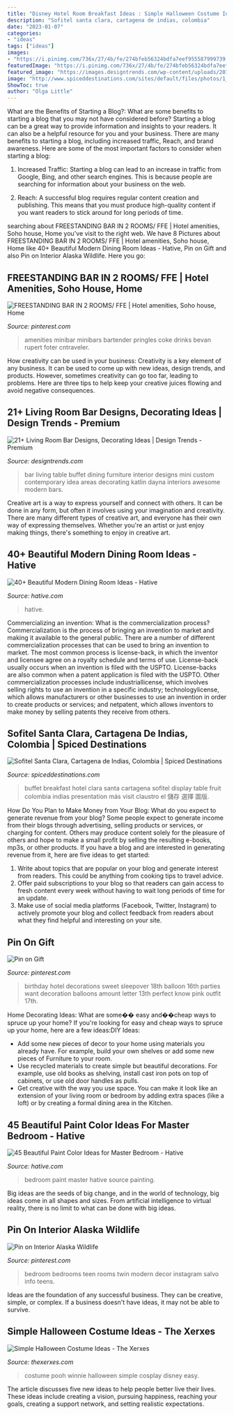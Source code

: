 ```yaml
---
title: "Disney Hotel Room Breakfast Ideas : Simple Halloween Costume Ideas"
description: "Sofitel santa clara, cartagena de indias, colombia"
date: "2023-01-07"
categories:
- "ideas"
tags: ["ideas"]
images:
- "https://i.pinimg.com/736x/27/4b/fe/274bfeb56324bdfa7eef955587999739.jpg"
featuredImage: "https://i.pinimg.com/736x/27/4b/fe/274bfeb56324bdfa7eef955587999739.jpg"
featured_image: "https://images.designtrends.com/wp-content/uploads/2016/01/12085302/Living-Room-Bar-Table-Idea.jpg"
image: "http://www.spiceddestinations.com/sites/default/files/photos/1_1236_el_claustro.jpg"
ShowToc: true
author: "Olga Little"
---
```



What are the Benefits of Starting a Blog?: What are some benefits to starting a blog that you may not have considered before?
Starting a blog can be a great way to provide information and insights to your readers. It can also be a helpful resource for you and your business. There are many benefits to starting a blog, including increased traffic, Reach, and brand awareness. Here are some of the most important factors to consider when starting a blog: 
1. Increased Traffic: Starting a blog can lead to an increase in traffic from Google, Bing, and other search engines. This is because people are searching for information about your business on the web. 

2. Reach: A successful blog requires regular content creation and publishing. This means that you must produce high-quality content if you want readers to stick around for long periods of time.

	

		
searching about FREESTANDING BAR IN 2 ROOMS/ FFE | Hotel amenities, Soho house, Home you've visit to the right web. We have 8 Pictures about FREESTANDING BAR IN 2 ROOMS/ FFE | Hotel amenities, Soho house, Home like 40+ Beautiful Modern Dining Room Ideas - Hative, Pin on Gift and also Pin on Interior Alaska Wildlife. Here you go:
		
    
## FREESTANDING BAR IN 2 ROOMS/ FFE | Hotel Amenities, Soho House, Home

<img loading=lazy src="https://i.pinimg.com/736x/27/4b/fe/274bfeb56324bdfa7eef955587999739.jpg" onerror="this.onerror=null;this.src='https://tse3.mm.bing.net/th?id=OIP.4XK2VeiSSSdhYHFwEMC6zQHaKC&amp;pid=15.1';" alt="FREESTANDING BAR IN 2 ROOMS/ FFE | Hotel amenities, Soho house, Home">

_Source: pinterest.com_

>amenities minibar minibars bartender pringles coke drinks bevan rupert foter cntraveler. 

	

How creativity can be used in your business:
Creativity is a key element of any business. It can be used to come up with new ideas, design trends, and products. However, sometimes creativity can go too far, leading to problems. Here are three tips to help keep your creative juices flowing and avoid negative consequences.

    
## 21+ Living Room Bar Designs, Decorating Ideas | Design Trends - Premium

<img loading=lazy src="https://images.designtrends.com/wp-content/uploads/2016/01/12085302/Living-Room-Bar-Table-Idea.jpg" onerror="this.onerror=null;this.src='https://tse2.mm.bing.net/th?id=OIP.oGRgSEN_tI9kpx6XAv8vSAHaFN&amp;pid=15.1';" alt="21+ Living Room Bar Designs, Decorating Ideas | Design Trends - Premium">

_Source: designtrends.com_

>bar living table buffet dining furniture interior designs mini custom contemporary idea areas decorating katlin dayna interiors awesome modern bars. 

	

Creative art is a way to express yourself and connect with others. It can be done in any form, but often it involves using your imagination and creativity. There are many different types of creative art, and everyone has their own way of expressing themselves. Whether you're an artist or just enjoy making things, there's something to enjoy in creative art.

    
## 40+ Beautiful Modern Dining Room Ideas - Hative

<img loading=lazy src="http://hative.com/wp-content/uploads/2013/10/modern-dining-rooms/modern-dining-room-design-38.jpg" onerror="this.onerror=null;this.src='https://tse4.mm.bing.net/th?id=OIP.oKm8mLWx-vacOS79vYdSZwHaLH&amp;pid=15.1';" alt="40+ Beautiful Modern Dining Room Ideas - Hative">

_Source: hative.com_

>hative. 

	

Commercializing an invention: What is the commercialization process?
Commercialization is the process of bringing an invention to market and making it available to the general public. There are a number of different commercialization processes that can be used to bring an invention to market. The most common process is license-back, in which the inventor and licensee agree on a royalty schedule and terms of use. License-back usually occurs when an invention is filed with the USPTO. License-backs are also common when a patent application is filed with the USPTO. Other commercialization processes include industriallicense, which involves selling rights to use an invention in a specific industry; technologylicense, which allows manufacturers or other businesses to use an invention in order to create products or services; and netpatent, which allows inventors to make money by selling patents they receive from others.

    
## Sofitel Santa Clara, Cartagena De Indias, Colombia | Spiced Destinations

<img loading=lazy src="http://www.spiceddestinations.com/sites/default/files/photos/1_1236_el_claustro.jpg" onerror="this.onerror=null;this.src='https://tse2.mm.bing.net/th?id=OIP.nOqMgeAflNO1Fh-tsC1x2wHaLH&amp;pid=15.1';" alt="Sofitel Santa Clara, Cartagena de Indias, Colombia | Spiced Destinations">

_Source: spiceddestinations.com_

>buffet breakfast hotel clara santa cartagena sofitel display table fruit colombia indias presentation más visit claustro el 儲存 選擇 圖版. 

	

How Do You Plan to Make Money from Your Blog: What do you expect to generate revenue from your blog?
Some people expect to generate income from their blogs through advertising, selling products or services, or charging for content. Others may produce content solely for the pleasure of others and hope to make a small profit by selling the resulting e-books, mp3s, or other products. If you have a blog and are interested in generating revenue from it, here are five ideas to get started: 
1. Write about topics that are popular on your blog and generate interest from readers. This could be anything from cooking tips to travel advice.
2. Offer paid subscriptions to your blog so that readers can gain access to fresh content every week without having to wait long periods of time for an update.
3. Make use of social media platforms (Facebook, Twitter, Instagram) to actively promote your blog and collect feedback from readers about what they find helpful and interesting on your site.

    
## Pin On Gift

<img loading=lazy src="https://i.pinimg.com/736x/a8/3f/93/a83f93d1ebd97dfdc0d3ec14ef37c6c6.jpg" onerror="this.onerror=null;this.src='https://tse4.mm.bing.net/th?id=OIP.mgUtxU5R5PM6_0QjRqlyGwHaJ4&amp;pid=15.1';" alt="Pin on Gift">

_Source: pinterest.com_

>birthday hotel decorations sweet sleepover 18th balloon 16th parties want decoration balloons amount letter 13th perfect know pink outfit 17th. 

	

Home Decorating Ideas: What are some�� easy and��cheap ways to spruce up your home?
If you're looking for easy and cheap ways to spruce up your home, here are a few ideas:DIY Ideas: 
- Add some new pieces of decor to your home using materials you already have. For example, build your own shelves or add some new pieces of Furniture to your room. 
- Use recycled materials to create simple but beautiful decorations. For example, use old books as shelving, install cast iron pots on top of cabinets, or use old door handles as pulls. 
- Get creative with the way you use space. You can make it look like an extension of your living room or bedroom by adding extra spaces (like a loft) or by creating a formal dining area in the Kitchen.

    
## 45 Beautiful Paint Color Ideas For Master Bedroom - Hative

<img loading=lazy src="https://hative.com/wp-content/uploads/2015/05/master-bedroom-painting/6-master-bedroom-painting-ideas.jpg" onerror="this.onerror=null;this.src='https://tse2.mm.bing.net/th?id=OIP.nHzFziHqU6-j5anw6RfQ6gHaE8&amp;pid=15.1';" alt="45 Beautiful Paint Color Ideas for Master Bedroom - Hative">

_Source: hative.com_

>bedroom paint master hative source painting. 

	

Big ideas are the seeds of big change, and in the world of technology, big ideas come in all shapes and sizes. From artificial intelligence to virtual reality, there is no limit to what can be done with big ideas.

    
## Pin On Interior Alaska Wildlife

<img loading=lazy src="https://i.pinimg.com/736x/ac/24/ae/ac24ae7193d9fcb971453db1c2839abf.jpg" onerror="this.onerror=null;this.src='https://tse3.mm.bing.net/th?id=OIP.Y1WfTU_FLCBCzv4O7SqaTAHaIE&amp;pid=15.1';" alt="Pin on Interior Alaska Wildlife">

_Source: pinterest.com_

>bedroom bedrooms teen rooms twin modern decor instagram salvo info teens. 

	

Ideas are the foundation of any successful business. They can be creative, simple, or complex. If a business doesn't have ideas, it may not be able to survive.

    
## Simple Halloween Costume Ideas - The Xerxes

<img loading=lazy src="http://thexerxes.com/wp-content/uploads/2015/09/Winnie-the-Pooh.jpg" onerror="this.onerror=null;this.src='https://tse3.mm.bing.net/th?id=OIP.OiVf6T-GfALjCadOA_lFzgHaLH&amp;pid=15.1';" alt="Simple Halloween Costume Ideas - The Xerxes">

_Source: thexerxes.com_

>costume pooh winnie halloween simple cosplay disney easy. 

	

The article discusses five new ideas to help people better live their lives. These ideas include creating a vision, pursuing happiness, reaching your goals, creating a support network, and setting realistic expectations.

